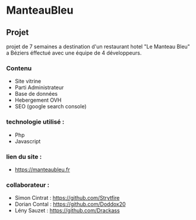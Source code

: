 # ManteauBleu
## Projet
projet de 7 semaines a destination d'un restaurant hotel "Le Manteau Bleu" a Béziers éffectué avec une équipe de 4 développeurs.
### Contenu
- Site vitrine
- Parti Administrateur
- Base de données
- Hebergement OVH
- SEO (google search console)
### technologie utilisé :
- Php
- Javascript
### lien du site :
- https://manteaubleu.fr
### collaborateur :
- Simon Cintrat : https://github.com/Strytfire
- Dorian Contal : https://github.com/Doddox20
- Lény Sauzet : https://github.com/Drackass
